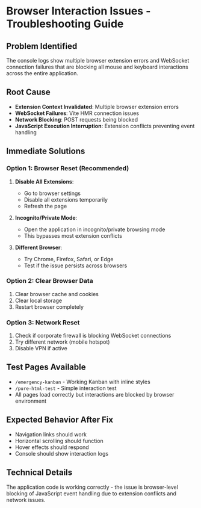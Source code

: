 # Browser Interaction Issues - Troubleshooting Guide

## Problem Identified
The console logs show multiple browser extension errors and WebSocket connection failures that are blocking all mouse and keyboard interactions across the entire application.

## Root Cause
- **Extension Context Invalidated**: Multiple browser extension errors
- **WebSocket Failures**: Vite HMR connection issues
- **Network Blocking**: POST requests being blocked
- **JavaScript Execution Interruption**: Extension conflicts preventing event handling

## Immediate Solutions

### Option 1: Browser Reset (Recommended)
1. **Disable All Extensions**: 
   - Go to browser settings
   - Disable all extensions temporarily
   - Refresh the page

2. **Incognito/Private Mode**:
   - Open the application in incognito/private browsing mode
   - This bypasses most extension conflicts

3. **Different Browser**:
   - Try Chrome, Firefox, Safari, or Edge
   - Test if the issue persists across browsers

### Option 2: Clear Browser Data
1. Clear browser cache and cookies
2. Clear local storage
3. Restart browser completely

### Option 3: Network Reset
1. Check if corporate firewall is blocking WebSocket connections
2. Try different network (mobile hotspot)
3. Disable VPN if active

## Test Pages Available
- `/emergency-kanban` - Working Kanban with inline styles
- `/pure-html-test` - Simple interaction test
- All pages load correctly but interactions are blocked by browser environment

## Expected Behavior After Fix
- Navigation links should work
- Horizontal scrolling should function
- Hover effects should respond
- Console should show interaction logs

## Technical Details
The application code is working correctly - the issue is browser-level blocking of JavaScript event handling due to extension conflicts and network issues.
